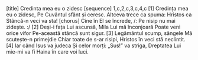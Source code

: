 [title] Credinta mea eu o zidesc
[sequence] 1,c,2,c,3,c,4,c
[1]
Credința mea eu o zidesc,
Pe Cuvântul sfânt și ceresc.
Altceva trece ca spuma:
Hristos ca Stâncă-n veci va sta!
[chorus]
Cine în El se încrede,
/: Pe nisip nu mai zidește. :/
[2]
Deși-i fața Lui ascunsă,
Mila Lui mă înconjoară
Poate veni orice vifor
Pe-această stâncă sunt sigur.
[3]
Legământul scump, sângele
Mă scutește-n primejdie
Chiar toate de s-ar risipi,
Hristos în veci stă neclintit.
[4]
Iar când Isus va judeca
Și celor morți: „Sus!” va striga,
Dreptatea Lui mie-mi va fi
Haina în care voi luci.

